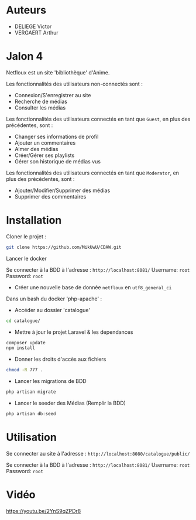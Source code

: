 # Auteurs
- DELIEGE Victor
- VERGAERT Arthur

# Jalon 4

Netfloux est un site 'bibliothèque' d'Anime.

Les fonctionnalités des utilisateurs non-connectés sont :
- Connexion/S'enregistrer au site
- Recherche de médias
- Consulter les médias

Les fonctionnalités des utilisateurs connectés en tant que `Guest`, en plus des précédentes, sont :
- Changer ses informations de profil
- Ajouter un commentaires
- Aimer des médias
- Créer/Gérer ses playlists
- Gérer son historique de médias vus

Les fonctionnalités des utilisateurs connectés en tant que `Moderator`, en plus des précédentes, sont :
- Ajouter/Modifier/Supprimer des médias
- Supprimer des commentaires

# Installation

Cloner le projet :
```bash
git clone https://github.com/MikUwU/CDAW.git
```
Lancer le docker

Se connecter à la BDD à l'adresse :
`http://localhost:8081/`
Username: `root` Password: `root` 
- Créer une nouvelle base de donnée `netfloux` en `utf8_general_ci`

Dans un bash du docker 'php-apache' :
- Accéder au dossier 'catalogue'
```bash
cd catalogue/
```
- Mettre à jour le projet Laravel & les dependances
```bash
composer update
npm install
```
- Donner les droits d'accès aux fichiers
```bash
chmod -R 777 .
```
- Lancer les migrations de BDD
```bash
php artisan migrate
```
- Lancer le seeder des Médias (Remplir la BDD)
```bash
php artisan db:seed
```

# Utilisation

Se connecter au site à l'adresse :
`http://localhost:8080/catalogue/public/`

Se connecter à la BDD à l'adresse :
`http://localhost:8081/`
Username: `root` Password: `root` 

# Vidéo

https://youtu.be/2YnS9qZPDr8
